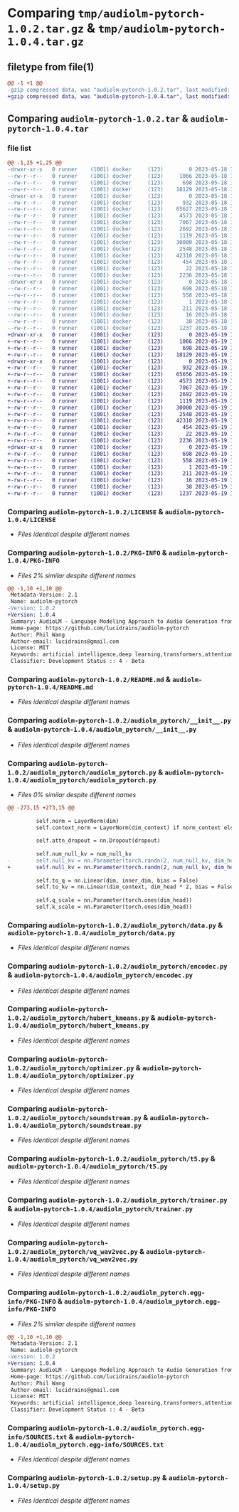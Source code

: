 # Comparing `tmp/audiolm-pytorch-1.0.2.tar.gz` & `tmp/audiolm-pytorch-1.0.4.tar.gz`

## filetype from file(1)

```diff
@@ -1 +1 @@
-gzip compressed data, was "audiolm-pytorch-1.0.2.tar", last modified: Thu May 18 19:09:10 2023, max compression
+gzip compressed data, was "audiolm-pytorch-1.0.4.tar", last modified: Fri May 19 18:21:06 2023, max compression
```

## Comparing `audiolm-pytorch-1.0.2.tar` & `audiolm-pytorch-1.0.4.tar`

### file list

```diff
@@ -1,25 +1,25 @@
-drwxr-xr-x   0 runner    (1001) docker     (123)        0 2023-05-18 19:09:10.734339 audiolm-pytorch-1.0.2/
--rw-r--r--   0 runner    (1001) docker     (123)     1066 2023-05-18 19:08:58.000000 audiolm-pytorch-1.0.2/LICENSE
--rw-r--r--   0 runner    (1001) docker     (123)      698 2023-05-18 19:09:10.734339 audiolm-pytorch-1.0.2/PKG-INFO
--rw-r--r--   0 runner    (1001) docker     (123)    18129 2023-05-18 19:08:58.000000 audiolm-pytorch-1.0.2/README.md
-drwxr-xr-x   0 runner    (1001) docker     (123)        0 2023-05-18 19:09:10.730339 audiolm-pytorch-1.0.2/audiolm_pytorch/
--rw-r--r--   0 runner    (1001) docker     (123)      932 2023-05-18 19:08:58.000000 audiolm-pytorch-1.0.2/audiolm_pytorch/__init__.py
--rw-r--r--   0 runner    (1001) docker     (123)    65627 2023-05-18 19:08:58.000000 audiolm-pytorch-1.0.2/audiolm_pytorch/audiolm_pytorch.py
--rw-r--r--   0 runner    (1001) docker     (123)     4573 2023-05-18 19:08:58.000000 audiolm-pytorch-1.0.2/audiolm_pytorch/data.py
--rw-r--r--   0 runner    (1001) docker     (123)     7067 2023-05-18 19:08:58.000000 audiolm-pytorch-1.0.2/audiolm_pytorch/encodec.py
--rw-r--r--   0 runner    (1001) docker     (123)     2692 2023-05-18 19:08:58.000000 audiolm-pytorch-1.0.2/audiolm_pytorch/hubert_kmeans.py
--rw-r--r--   0 runner    (1001) docker     (123)     1119 2023-05-18 19:08:58.000000 audiolm-pytorch-1.0.2/audiolm_pytorch/optimizer.py
--rw-r--r--   0 runner    (1001) docker     (123)    30000 2023-05-18 19:08:58.000000 audiolm-pytorch-1.0.2/audiolm_pytorch/soundstream.py
--rw-r--r--   0 runner    (1001) docker     (123)     2548 2023-05-18 19:08:58.000000 audiolm-pytorch-1.0.2/audiolm_pytorch/t5.py
--rw-r--r--   0 runner    (1001) docker     (123)    42310 2023-05-18 19:08:58.000000 audiolm-pytorch-1.0.2/audiolm_pytorch/trainer.py
--rw-r--r--   0 runner    (1001) docker     (123)      454 2023-05-18 19:08:58.000000 audiolm-pytorch-1.0.2/audiolm_pytorch/utils.py
--rw-r--r--   0 runner    (1001) docker     (123)       22 2023-05-18 19:08:58.000000 audiolm-pytorch-1.0.2/audiolm_pytorch/version.py
--rw-r--r--   0 runner    (1001) docker     (123)     2236 2023-05-18 19:08:58.000000 audiolm-pytorch-1.0.2/audiolm_pytorch/vq_wav2vec.py
-drwxr-xr-x   0 runner    (1001) docker     (123)        0 2023-05-18 19:09:10.734339 audiolm-pytorch-1.0.2/audiolm_pytorch.egg-info/
--rw-r--r--   0 runner    (1001) docker     (123)      698 2023-05-18 19:09:10.000000 audiolm-pytorch-1.0.2/audiolm_pytorch.egg-info/PKG-INFO
--rw-r--r--   0 runner    (1001) docker     (123)      558 2023-05-18 19:09:10.000000 audiolm-pytorch-1.0.2/audiolm_pytorch.egg-info/SOURCES.txt
--rw-r--r--   0 runner    (1001) docker     (123)        1 2023-05-18 19:09:10.000000 audiolm-pytorch-1.0.2/audiolm_pytorch.egg-info/dependency_links.txt
--rw-r--r--   0 runner    (1001) docker     (123)      211 2023-05-18 19:09:10.000000 audiolm-pytorch-1.0.2/audiolm_pytorch.egg-info/requires.txt
--rw-r--r--   0 runner    (1001) docker     (123)       16 2023-05-18 19:09:10.000000 audiolm-pytorch-1.0.2/audiolm_pytorch.egg-info/top_level.txt
--rw-r--r--   0 runner    (1001) docker     (123)       38 2023-05-18 19:09:10.734339 audiolm-pytorch-1.0.2/setup.cfg
--rw-r--r--   0 runner    (1001) docker     (123)     1237 2023-05-18 19:08:58.000000 audiolm-pytorch-1.0.2/setup.py
+drwxr-xr-x   0 runner    (1001) docker     (123)        0 2023-05-19 18:21:06.071267 audiolm-pytorch-1.0.4/
+-rw-r--r--   0 runner    (1001) docker     (123)     1066 2023-05-19 18:20:54.000000 audiolm-pytorch-1.0.4/LICENSE
+-rw-r--r--   0 runner    (1001) docker     (123)      698 2023-05-19 18:21:06.071267 audiolm-pytorch-1.0.4/PKG-INFO
+-rw-r--r--   0 runner    (1001) docker     (123)    18129 2023-05-19 18:20:54.000000 audiolm-pytorch-1.0.4/README.md
+drwxr-xr-x   0 runner    (1001) docker     (123)        0 2023-05-19 18:21:06.071267 audiolm-pytorch-1.0.4/audiolm_pytorch/
+-rw-r--r--   0 runner    (1001) docker     (123)      932 2023-05-19 18:20:54.000000 audiolm-pytorch-1.0.4/audiolm_pytorch/__init__.py
+-rw-r--r--   0 runner    (1001) docker     (123)    65656 2023-05-19 18:20:54.000000 audiolm-pytorch-1.0.4/audiolm_pytorch/audiolm_pytorch.py
+-rw-r--r--   0 runner    (1001) docker     (123)     4573 2023-05-19 18:20:54.000000 audiolm-pytorch-1.0.4/audiolm_pytorch/data.py
+-rw-r--r--   0 runner    (1001) docker     (123)     7067 2023-05-19 18:20:54.000000 audiolm-pytorch-1.0.4/audiolm_pytorch/encodec.py
+-rw-r--r--   0 runner    (1001) docker     (123)     2692 2023-05-19 18:20:54.000000 audiolm-pytorch-1.0.4/audiolm_pytorch/hubert_kmeans.py
+-rw-r--r--   0 runner    (1001) docker     (123)     1119 2023-05-19 18:20:54.000000 audiolm-pytorch-1.0.4/audiolm_pytorch/optimizer.py
+-rw-r--r--   0 runner    (1001) docker     (123)    30000 2023-05-19 18:20:54.000000 audiolm-pytorch-1.0.4/audiolm_pytorch/soundstream.py
+-rw-r--r--   0 runner    (1001) docker     (123)     2548 2023-05-19 18:20:54.000000 audiolm-pytorch-1.0.4/audiolm_pytorch/t5.py
+-rw-r--r--   0 runner    (1001) docker     (123)    42310 2023-05-19 18:20:54.000000 audiolm-pytorch-1.0.4/audiolm_pytorch/trainer.py
+-rw-r--r--   0 runner    (1001) docker     (123)      454 2023-05-19 18:20:54.000000 audiolm-pytorch-1.0.4/audiolm_pytorch/utils.py
+-rw-r--r--   0 runner    (1001) docker     (123)       22 2023-05-19 18:20:54.000000 audiolm-pytorch-1.0.4/audiolm_pytorch/version.py
+-rw-r--r--   0 runner    (1001) docker     (123)     2236 2023-05-19 18:20:54.000000 audiolm-pytorch-1.0.4/audiolm_pytorch/vq_wav2vec.py
+drwxr-xr-x   0 runner    (1001) docker     (123)        0 2023-05-19 18:21:06.071267 audiolm-pytorch-1.0.4/audiolm_pytorch.egg-info/
+-rw-r--r--   0 runner    (1001) docker     (123)      698 2023-05-19 18:21:06.000000 audiolm-pytorch-1.0.4/audiolm_pytorch.egg-info/PKG-INFO
+-rw-r--r--   0 runner    (1001) docker     (123)      558 2023-05-19 18:21:06.000000 audiolm-pytorch-1.0.4/audiolm_pytorch.egg-info/SOURCES.txt
+-rw-r--r--   0 runner    (1001) docker     (123)        1 2023-05-19 18:21:06.000000 audiolm-pytorch-1.0.4/audiolm_pytorch.egg-info/dependency_links.txt
+-rw-r--r--   0 runner    (1001) docker     (123)      211 2023-05-19 18:21:06.000000 audiolm-pytorch-1.0.4/audiolm_pytorch.egg-info/requires.txt
+-rw-r--r--   0 runner    (1001) docker     (123)       16 2023-05-19 18:21:06.000000 audiolm-pytorch-1.0.4/audiolm_pytorch.egg-info/top_level.txt
+-rw-r--r--   0 runner    (1001) docker     (123)       38 2023-05-19 18:21:06.071267 audiolm-pytorch-1.0.4/setup.cfg
+-rw-r--r--   0 runner    (1001) docker     (123)     1237 2023-05-19 18:20:54.000000 audiolm-pytorch-1.0.4/setup.py
```

### Comparing `audiolm-pytorch-1.0.2/LICENSE` & `audiolm-pytorch-1.0.4/LICENSE`

 * *Files identical despite different names*

### Comparing `audiolm-pytorch-1.0.2/PKG-INFO` & `audiolm-pytorch-1.0.4/PKG-INFO`

 * *Files 2% similar despite different names*

```diff
@@ -1,10 +1,10 @@
 Metadata-Version: 2.1
 Name: audiolm-pytorch
-Version: 1.0.2
+Version: 1.0.4
 Summary: AudioLM - Language Modeling Approach to Audio Generation from Google Research - Pytorch
 Home-page: https://github.com/lucidrains/audiolm-pytorch
 Author: Phil Wang
 Author-email: lucidrains@gmail.com
 License: MIT
 Keywords: artificial intelligence,deep learning,transformers,attention mechanism,audio generation
 Classifier: Development Status :: 4 - Beta
```

### Comparing `audiolm-pytorch-1.0.2/README.md` & `audiolm-pytorch-1.0.4/README.md`

 * *Files identical despite different names*

### Comparing `audiolm-pytorch-1.0.2/audiolm_pytorch/__init__.py` & `audiolm-pytorch-1.0.4/audiolm_pytorch/__init__.py`

 * *Files identical despite different names*

### Comparing `audiolm-pytorch-1.0.2/audiolm_pytorch/audiolm_pytorch.py` & `audiolm-pytorch-1.0.4/audiolm_pytorch/audiolm_pytorch.py`

 * *Files 0% similar despite different names*

```diff
@@ -273,15 +273,15 @@
 
         self.norm = LayerNorm(dim)
         self.context_norm = LayerNorm(dim_context) if norm_context else nn.Identity()
 
         self.attn_dropout = nn.Dropout(dropout)
 
         self.num_null_kv = num_null_kv
-        self.null_kv = nn.Parameter(torch.randn(2, num_null_kv, dim_head))
+        self.null_kv = nn.Parameter(torch.randn(2, num_null_kv, dim_head)) if num_null_kv > 0 else None
 
         self.to_q = nn.Linear(dim, inner_dim, bias = False)
         self.to_kv = nn.Linear(dim_context, dim_head * 2, bias = False)
 
         self.q_scale = nn.Parameter(torch.ones(dim_head))
         self.k_scale = nn.Parameter(torch.ones(dim_head))
```

### Comparing `audiolm-pytorch-1.0.2/audiolm_pytorch/data.py` & `audiolm-pytorch-1.0.4/audiolm_pytorch/data.py`

 * *Files identical despite different names*

### Comparing `audiolm-pytorch-1.0.2/audiolm_pytorch/encodec.py` & `audiolm-pytorch-1.0.4/audiolm_pytorch/encodec.py`

 * *Files identical despite different names*

### Comparing `audiolm-pytorch-1.0.2/audiolm_pytorch/hubert_kmeans.py` & `audiolm-pytorch-1.0.4/audiolm_pytorch/hubert_kmeans.py`

 * *Files identical despite different names*

### Comparing `audiolm-pytorch-1.0.2/audiolm_pytorch/optimizer.py` & `audiolm-pytorch-1.0.4/audiolm_pytorch/optimizer.py`

 * *Files identical despite different names*

### Comparing `audiolm-pytorch-1.0.2/audiolm_pytorch/soundstream.py` & `audiolm-pytorch-1.0.4/audiolm_pytorch/soundstream.py`

 * *Files identical despite different names*

### Comparing `audiolm-pytorch-1.0.2/audiolm_pytorch/t5.py` & `audiolm-pytorch-1.0.4/audiolm_pytorch/t5.py`

 * *Files identical despite different names*

### Comparing `audiolm-pytorch-1.0.2/audiolm_pytorch/trainer.py` & `audiolm-pytorch-1.0.4/audiolm_pytorch/trainer.py`

 * *Files identical despite different names*

### Comparing `audiolm-pytorch-1.0.2/audiolm_pytorch/vq_wav2vec.py` & `audiolm-pytorch-1.0.4/audiolm_pytorch/vq_wav2vec.py`

 * *Files identical despite different names*

### Comparing `audiolm-pytorch-1.0.2/audiolm_pytorch.egg-info/PKG-INFO` & `audiolm-pytorch-1.0.4/audiolm_pytorch.egg-info/PKG-INFO`

 * *Files 2% similar despite different names*

```diff
@@ -1,10 +1,10 @@
 Metadata-Version: 2.1
 Name: audiolm-pytorch
-Version: 1.0.2
+Version: 1.0.4
 Summary: AudioLM - Language Modeling Approach to Audio Generation from Google Research - Pytorch
 Home-page: https://github.com/lucidrains/audiolm-pytorch
 Author: Phil Wang
 Author-email: lucidrains@gmail.com
 License: MIT
 Keywords: artificial intelligence,deep learning,transformers,attention mechanism,audio generation
 Classifier: Development Status :: 4 - Beta
```

### Comparing `audiolm-pytorch-1.0.2/audiolm_pytorch.egg-info/SOURCES.txt` & `audiolm-pytorch-1.0.4/audiolm_pytorch.egg-info/SOURCES.txt`

 * *Files identical despite different names*

### Comparing `audiolm-pytorch-1.0.2/setup.py` & `audiolm-pytorch-1.0.4/setup.py`

 * *Files identical despite different names*

